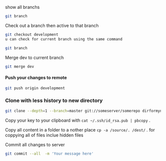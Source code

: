 show all branchs
```bash
git branch
```
Check out a branch then active to that branch

```bash
git checkout development
u can check for current branch using the same command
```
```bash
git branch
```
Merge dev to current branch
```bash
git merge dev
```
#### Push your changes to remote
```bash
git push origin development
```

### Clone with less history to new directory
```bash
git clone --depth=1 --branch=master git://someserver/somerepo dirformynewrepo

```


Copy your key to your clipboard with `cat ~/.ssh/id_rsa.pub | pbcopy` .

Copy all content in a folder to a nother place `cp -a /source/. /dest/` *.* for coppying all of files inclue hidden files


Commit all changes to server

```bash
git commit --all  -m 'Your message here'
```
